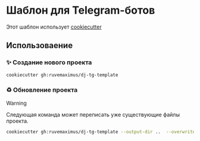 # Шаблон для Telegram-ботов
Этот шаблон использует [cookiecutter](https://github.com/cookiecutter/cookiecutter)

## Использоваение

### :sparkles: Создание нового проекта
```bash
cookiecutter gh:ruvemaximus/dj-tg-template
```

### :recycle: Обновление проекта
> [!WARNING]
> Следующая команда может переписать уже существующие файлы проекта.

```bash
cookiecutter gh:ruvemaximus/dj-tg-template --output-dir ..  --overwrite-if-exists
```

